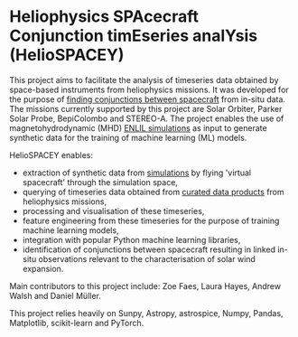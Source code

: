 
# Heliophysics SPAcecraft Conjunction timEseries analYsis (HelioSPACEY)

This project aims to facilitate the analysis of timeseries data obtained by space-based instruments from heliophysics missions. 
It was developed for the purpose of [finding conjunctions between spacecraft](https://meetingorganizer.copernicus.org/EGU24/EGU24-12885.html) from in-situ data. The missions currently supported by this project are Solar Orbiter, Parker Solar Probe, BepiColombo and STEREO-A. The project enables the use of magnetohydrodynamic (MHD) [ENLIL simulations](https://ccmc.gsfc.nasa.gov/models/CORHEL-MAS_WSA_ENLIL~5.0/) as input to generate synthetic data for the training of machine learning (ML) models.

HelioSPACEY enables:
- extraction of synthetic data from [simulations](https://ccmc.gsfc.nasa.gov/models/CORHEL-MAS_WSA_ENLIL~5.0/) by flying 'virtual spacecraft' through the simulation space,
- querying of timeseries data obtained from [curated data products](https://omniweb.gsfc.nasa.gov/coho/html/cw_data.html) from heliophysics missions,
- processing and visualisation of these timeseries,
- feature engineering from these timeseries for the purpose of training machine learning models,
- integration with popular Python machine learning libraries,
- identification of conjunctions between spacecraft resulting in linked in-situ observations relevant to the characterisation of solar wind expansion.

Main contributors to this project include: Zoe Faes, Laura Hayes, Andrew Walsh and Daniel Müller.

This project relies heavily on Sunpy, Astropy, astrospice, Numpy, Pandas, Matplotlib, scikit-learn and PyTorch.
